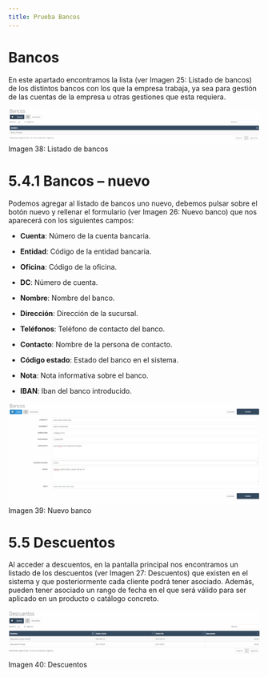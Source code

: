```yaml
---
title: Prueba Bancos
---
```


#  Bancos

En este apartado encontramos la lista (ver Imagen 25: Listado de bancos) de los distintos bancos con los que la empresa trabaja, ya sea para gestión de las cuentas de la empresa u otras gestiones que esta requiera.

![Listado de Bancos](../../../assets/bancos/prueba_bancos1.png)
Imagen 38: Listado de bancos
# 5.4.1        Bancos – nuevo

Podemos agregar al listado de bancos uno nuevo, debemos pulsar sobre el botón nuevo y rellenar el formulario (ver Imagen 26: Nuevo banco) que nos aparecerá con los siguientes campos:

- **Cuenta**: Número de la cuenta bancaria.

- **Entidad**: Código de la entidad bancaria.

- **Oficina**: Código de la oficina.

- **DC**: Número de cuenta.

- **Nombre**: Nombre del banco.

- **Dirección**: Dirección de la sucursal.

- **Teléfonos**: Teléfono de contacto del banco.

- **Contacto**: Nombre de la persona de contacto.

- **Código estado**: Estado del banco en el sistema.

- **Nota**: Nota informativa sobre el banco.

- **IBAN**: Iban del banco introducido.

![Nuevo Banco](../../../assets/bancos/prueba_bancos2.png)
Imagen 39: Nuevo banco
# 5.5        Descuentos

Al acceder a descuentos, en la pantalla principal nos encontramos un listado de los descuentos (ver Imagen 27: Descuentos) que existen en el sistema y que posteriormente cada cliente podrá tener asociado. Además, pueden tener asociado un rango de fecha en el que será válido para ser aplicado en un producto o catálogo concreto.

![Descuentos](../../../assets/bancos/prueba_bancos3.png)
Imagen 40: Descuentos